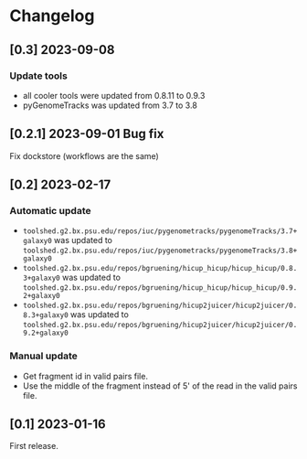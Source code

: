 # Changelog

## [0.3] 2023-09-08

### Update tools
- all cooler tools were updated from 0.8.11 to 0.9.3
- pyGenomeTracks was updated from 3.7 to 3.8

## [0.2.1] 2023-09-01 Bug fix

Fix dockstore (workflows are the same)

## [0.2] 2023-02-17

### Automatic update
- `toolshed.g2.bx.psu.edu/repos/iuc/pygenometracks/pygenomeTracks/3.7+galaxy0` was updated to `toolshed.g2.bx.psu.edu/repos/iuc/pygenometracks/pygenomeTracks/3.8+galaxy0`
- `toolshed.g2.bx.psu.edu/repos/bgruening/hicup_hicup/hicup_hicup/0.8.3+galaxy0` was updated to `toolshed.g2.bx.psu.edu/repos/bgruening/hicup_hicup/hicup_hicup/0.9.2+galaxy0`
- `toolshed.g2.bx.psu.edu/repos/bgruening/hicup2juicer/hicup2juicer/0.8.3+galaxy0` was updated to `toolshed.g2.bx.psu.edu/repos/bgruening/hicup2juicer/hicup2juicer/0.9.2+galaxy0`

### Manual update
- Get fragment id in valid pairs file.
- Use the middle of the fragment instead of 5' of the read in the valid pairs file.

## [0.1] 2023-01-16

First release.
